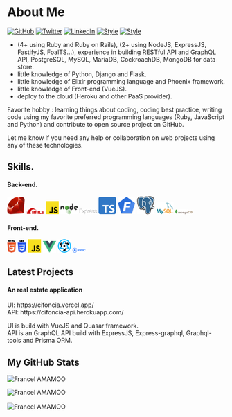 # About Me

[![GitHub](https://img.shields.io/badge/GitHub-%40francelwebdev-239a3b.svg)](https://github.com/francelwebdev)
[![Twitter](https://img.shields.io/badge/Twitter-%40alex31731307-58a1f2.svg)](https://twitter.com/alex31731307)
[![LinkedIn](https://img.shields.io/badge/Linked-in-0c66c3.svg)](https://www.linkedin.com/in/francel-amamoo-b14660145/)
[![Style](https://img.shields.io/badge/Dark%20Mode-111111.svg#gh-dark-mode-only)](https://github.com/settings/appearance#gh-dark-mode-only)
[![Style](https://img.shields.io/badge/Light%20Mode-efefef.svg#gh-light-mode-only)](https://github.com/settings/appearance#gh-light-mode-only)

- (4+ using Ruby and Ruby on Rails), (2+ using NodeJS, ExpressJS, FastifyJS, FoalTS...), experience in building RESTful API and GraphQL API, PostgreSQL, MySQL, MariaDB, CockroachDB, MongoDB for data store.
- little knowledge of Python, Django and Flask. 
- little knowledge of Elixir programming language and Phoenix framework.
- little knowledge of Front-end (VueJS).
- deploy to the cloud (Heroku and other PaaS provider).

Favorite hobby : learning things about coding, coding best practice, writing code using my favorite preferred programming languages (Ruby, JavaScript and Python) and contribute to open source project on GitHub.

Let me know if you need any help or collaboration on web projects using any of these technologies.

## Skills.

#### Back-end.
<p>
  <img src ="./images/Ruby_logo.svg" alt="Ruby logo" width="8%" title='Ruby'/>
  <img src ="./images/Ruby_On_Rails_Logo.svg" alt="Ruby on Rails logo" width="8%" title='Ruby on Rails'/>
  <img src ="./images/javascript.svg" alt="JavaScript logo" width="6%" title='JavaScript'/>
  <img src ="./images/nodejs.svg" alt="Node logo" width="8%" title='Nodejs'/>
  <img src ="./images/express.svg" alt="Express logo" width="8%" title='Express'/>  
  <img src ="./images/Typescript_logo_2020.svg" alt="TypeScript logo" width="8%" title='TypeScript'/>
  <img src ="./images/logo.png" alt="FoalTS logo" width="8%" title='FoalTS'/>
  <!--<img src ="./images/logo (1).png" alt="Elixir logo" width="8%" title='Elixir'/>
  <img src ="./images/phoenix-78c0fd3233522383ea9093ef877c8851.png" alt="Elixir logo" width="8%" title='Phoenix'/>-->
  <img src ="./images/PostgreSQL_logo.3colors.svg" alt="PostgreSQL logo" width="8%" title='PostgreSQL'/>
  <img src ="./images/logo-mysql-170x115.png" alt="MySQL logo" width="8%" title='MySQL'/>
  <img src ="./images/mongodb.svg" alt="D3 logo" width="8%" title='MongoDB'/>
</p>

#### Front-end.
<p>
  <img src ="./images/html-5.svg" alt="HTML5 logo" width="4%" title='HTML5'/>
  <img src ="./images/css-3.svg" alt="CSS3 logo" width="4%" title='CSS3'/>
  <img src ="./images/javascript.svg" alt="JavaScript logo" width="6%" title='JavaScript'/>
  <img src ="./images/vuejs-seeklogo.com.svg" alt="VueJS logo" width="6%" title='VueJS'/>
  <img src ="./images/quasar-logo.svg" alt="Quasar logo" width="6%" title='Quasar'/>
  <img src ="./images/512px-Ionic_Logo.svg.png" alt="Ionic logo" width="6%" title='Ionic'/>
</p>

## Latest Projects

#### An real estate application
<p>
  UI: https://cifoncia.vercel.app/
  <br>
  API: https://cifoncia-api.herokuapp.com/
  
  UI is build with VueJS and Quasar framework.
  <br>
  API is an GraphQL API build with ExpressJS, Express-graphql, Graphql-tools and Prisma ORM.
</p>

## My GitHub Stats

 <p><img src="https://github-readme-stats.vercel.app/api/top-langs?username=francelwebdev&show_icons=true&locale=en&layout=default" alt="Francel AMAMOO" /></p>

<p><img src="https://github-readme-stats.vercel.app/api?username=francelwebdev&show_icons=true&locale=en&layout=default" alt="Francel AMAMOO" /></p>

<p><img align="center" src="https://github-readme-streak-stats.herokuapp.com/?user=francelwebdev&show_icons=true&locale=en&layout=default" alt="Francel AMAMOO" /></p>

<!-- ## Tech Stacks
- MEEN Stack
- MERN Stack
- JAM Stack
- MRF Stack
 -->

<!--
---
<small> _I am a lifelong learner and I love teaching and inspiring people_. </small>
-->

<!--
### Hi there 👋

I am Francel AMAMOO. I am a Ruby On Rails back-end developer.
Ruby is the language that makes me more productive and is my primary backend programming language. I write very often Ruby and JavaScript code. I also have little front-end skills in JavaScript and Vuejs and little skills in Nodejs.
I am currently more learnning JavaScript, TypeScript and Nodejs and i'm looking for new opportunities.
  

**francelwebdev/francelwebdev** is a ✨ _special_ ✨ repository because its `README.md` (this file) appears on your GitHub profile.

Here are some ideas to get you started:

- 🔭 I’m currently working on ...
- 🌱 I’m currently learning ...
- 👯 I’m looking to collaborate on ...
- 🤔 I’m looking for help with ...
- 💬 Ask me about ...
- 📫 How to reach me: ...
- 😄 Pronouns: ...
- ⚡ Fun fact: ...
-->
